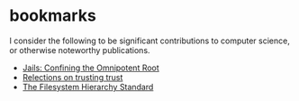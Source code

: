 # bookmarks

I consider the following to be significant contributions to computer science, or otherwise noteworthy publications.

- [Jails: Confining the Omnipotent Root](https://papers.freebsd.org/2000/phk-jails.files/sane2000-jail.pdf)
- [Relections on trusting trust](https://www.archive.ece.cmu.edu/~ganger/712.fall02/papers/p761-thompson.pdf)
- [The Filesystem Hierarchy Standard](https://refspecs.linuxfoundation.org/FHS_3.0/fhs/index.html)
